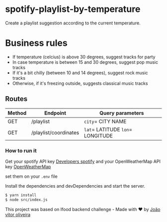# spotify-playlist-by-temperature
Create a playlist suggestion according to the current temperature.

# Business rules

  - If temperature (celcius) is above 30 degrees, suggest tracks for party
  - In case temperature is between 15 and 30 degrees, suggest pop music tracks
  - If it's a bit chilly (between 10 and 14 degrees), suggest rock music tracks
  - Otherwise, if it's freezing outside, suggests classical music tracks
  
## Routes

|   Method             |Endpoint                          |Query parameters                         |
|----------------|-------------------------------|-----------------------------|
|GET|/playlist          |`city`= CITY NAME           |
|GET          |/playlist/coordinates            |`lat`= LATITUDE `lon`= LONGITUDE            |
  

### How to run it

Get your spotify API key [Developers spotify](https://developer.spotify.com/) and your OpenWeatherMap API key [OpenWeatherMap](https://openweathermap.org/)

set them on your `.env` file

Install the dependencies and devDependencies and start the server.

```sh
$ yarn install
$ node src/index.js
```

This project was based on Ifood backend challenge - Made with ❤️ by [João vitor oliveira](https://github.com/joaovitorzv)
